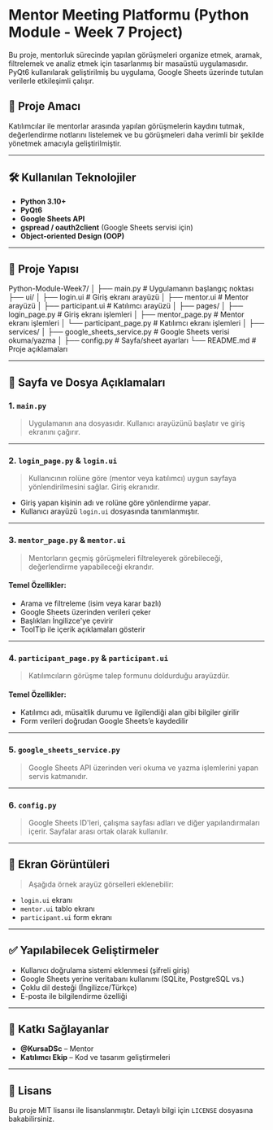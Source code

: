 # Mentor Meeting Platformu (Python Module - Week 7 Project)

Bu proje, mentorluk sürecinde yapılan görüşmeleri organize etmek, aramak, filtrelemek ve analiz etmek için tasarlanmış bir masaüstü uygulamasıdır. PyQt6 kullanılarak geliştirilmiş bu uygulama, Google Sheets üzerinde tutulan verilerle etkileşimli çalışır.

## 🚀 Proje Amacı

Katılımcılar ile mentorlar arasında yapılan görüşmelerin kaydını tutmak, değerlendirme notlarını listelemek ve bu görüşmeleri daha verimli bir şekilde yönetmek amacıyla geliştirilmiştir.

---

## 🛠️ Kullanılan Teknolojiler

- **Python 3.10+**
- **PyQt6**
- **Google Sheets API**
- **gspread / oauth2client** (Google Sheets servisi için)
- **Object-oriented Design (OOP)**

---

## 📂 Proje Yapısı

Python-Module-Week7/
│
├── main.py # Uygulamanın başlangıç noktası
├── ui/
│ ├── login.ui # Giriş ekranı arayüzü
│ ├── mentor.ui # Mentor arayüzü
│ ├── participant.ui # Katılımcı arayüzü
│
├── pages/
│ ├── login_page.py # Giriş ekranı işlemleri
│ ├── mentor_page.py # Mentor ekranı işlemleri
│ └── participant_page.py # Katılımcı ekranı işlemleri
│
├── services/
│ ├── google_sheets_service.py # Google Sheets verisi okuma/yazma
│
├── config.py # Sayfa/sheet ayarları
└── README.md # Proje açıklamaları


---

## 🧭 Sayfa ve Dosya Açıklamaları

### 1. `main.py`

> Uygulamanın ana dosyasıdır. Kullanıcı arayüzünü başlatır ve giriş ekranını çağırır.

---

### 2. `login_page.py` & `login.ui`

> Kullanıcının rolüne göre (mentor veya katılımcı) uygun sayfaya yönlendirilmesini sağlar. Giriş ekranıdır.

- Giriş yapan kişinin adı ve rolüne göre yönlendirme yapar.
- Kullanıcı arayüzü `login.ui` dosyasında tanımlanmıştır.

---

### 3. `mentor_page.py` & `mentor.ui`

> Mentorların geçmiş görüşmeleri filtreleyerek görebileceği, değerlendirme yapabileceği ekrandır.

#### Temel Özellikler:
- Arama ve filtreleme (isim veya karar bazlı)
- Google Sheets üzerinden verileri çeker
- Başlıkları İngilizce'ye çevirir
- ToolTip ile içerik açıklamaları gösterir

---

### 4. `participant_page.py` & `participant.ui`

> Katılımcıların görüşme talep formunu doldurduğu arayüzdür.

#### Temel Özellikler:
- Katılımcı adı, müsaitlik durumu ve ilgilendiği alan gibi bilgiler girilir
- Form verileri doğrudan Google Sheets’e kaydedilir

---

### 5. `google_sheets_service.py`

> Google Sheets API üzerinden veri okuma ve yazma işlemlerini yapan servis katmanıdır.

---

### 6. `config.py`

> Google Sheets ID'leri, çalışma sayfası adları ve diğer yapılandırmaları içerir. Sayfalar arası ortak olarak kullanılır.

---

## 📸 Ekran Görüntüleri

> Aşağıda örnek arayüz görselleri eklenebilir:

- `login.ui` ekranı
- `mentor.ui` tablo ekranı
- `participant.ui` form ekranı

---

## ✅ Yapılabilecek Geliştirmeler

- Kullanıcı doğrulama sistemi eklenmesi (şifreli giriş)
- Google Sheets yerine veritabanı kullanımı (SQLite, PostgreSQL vs.)
- Çoklu dil desteği (İngilizce/Türkçe)
- E-posta ile bilgilendirme özelliği

---

## 🤝 Katkı Sağlayanlar

- **@KursaDSc** – Mentor
- **Katılımcı Ekip** – Kod ve tasarım geliştirmeleri

---

## 📄 Lisans

Bu proje MIT lisansı ile lisanslanmıştır. Detaylı bilgi için `LICENSE` dosyasına bakabilirsiniz.
